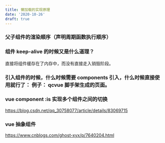 ```yaml
---
title: 懒加载的实现原理
date: '2020-10-26'
draft: true
---
```


### 父子组件的渲染顺序（声明周期函数执行顺序）

### 组件 keep-alive 的时候又是什么道理？

直接将组件缓存在了内存中，而没有直接走入销毁阶段。

### 引入组件的时候，什么时候需要 components 引入，什么时候直接使用就行了： 例子： qcvue 脚手架生成的页面。

### vue component :is 实现多个组件之间的切换

https://blog.csdn.net/qq_30758077/article/details/83069715

### vue 抽象组件

https://www.cnblogs.com/ghost-xyx/p/7640204.html
